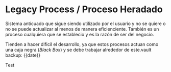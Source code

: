 # Legacy Process / Proceso Heradado
Sistema anticuado que sigue siendo utilizado por el usuario y no se quiere o no se puede actualizar al menos de manera eficienciente. También es un proceso cualquiera que se establecio y es la razón de ser del negocio.

Tienden a hacer dificil el desarrollo, ya que estos procesos actuan como una caja negra (_Black Box_) y se debe trabajar alrededor de este.vault backup: {{date}}

Test